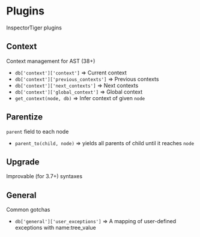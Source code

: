 # Plugins
InspectorTiger plugins


## Context
Context management for AST (38+)

- `db['context']['context']` => Current context
- `db['context']['previous_contexts']` => Previous contexts
- `db['context']['next_contexts']` => Next contexts
- `db['context']['global_context']` => Global context
- `get_context(node, db)` => Infer context of given `node`

## Parentize
`parent` field to each node

- `parent_to(child, node)` => yields all parents of child until it reaches `node`

## Upgrade
Improvable (for 3.7+) syntaxes


## General
Common gotchas

- `db['general']['user_exceptions']` => A mapping of user-defined exceptions with name:tree_value
